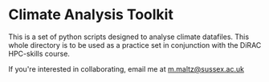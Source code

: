 # Climate Analysis Toolkit

This is a set of python scripts designed to analyse climate datafiles. This whole directory is to be used as a practice set in conjunction with the DiRAC HPC-skills course.

If you're interested in collaborating, email me at m.maltz@sussex.ac.uk
